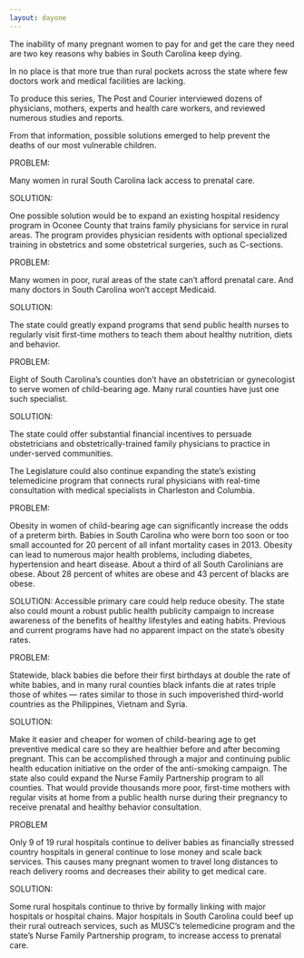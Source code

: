 ```yaml
---
layout: dayone
---
```


The inability of many pregnant women to pay for and get the care they need are two key reasons why babies in South Carolina keep dying.

In no place is that more true than rural pockets across the state where few doctors work and medical facilities are lacking.

To produce this series, The Post and Courier interviewed dozens of physicians, mothers, experts and health care workers, and reviewed numerous studies and reports.

From that information, possible solutions emerged to help prevent the deaths of our most vulnerable children.

PROBLEM:

Many women in rural South Carolina lack access to prenatal care.

SOLUTION:

One possible solution would be to expand an existing hospital residency program in Oconee County that trains family physicians for service in rural areas. The program provides physician residents with optional specialized training in obstetrics and some obstetrical surgeries, such as C-sections.

PROBLEM:

Many women in poor, rural areas of the state can’t afford prenatal care. And many doctors in South Carolina won’t accept Medicaid.

SOLUTION:

The state could greatly expand programs that send public health nurses to regularly visit first-time mothers to teach them about healthy nutrition, diets and behavior. 

PROBLEM:

Eight of South Carolina’s counties don’t have an obstetrician or gynecologist to serve women of child-bearing age. Many rural counties have just one such specialist.

SOLUTION:

The state could offer substantial financial incentives to persuade obstetricians and obstetrically-trained family physicians to practice in under-served communities. 

The Legislature could also continue expanding the state’s existing telemedicine program that connects rural physicians with real-time consultation with medical specialists in Charleston and Columbia.

PROBLEM:

Obesity in women of child-bearing age can significantly increase the odds of a preterm birth. Babies in South Carolina who were born too soon or too small accounted for 20 percent of all infant mortality cases in 2013. Obesity can lead to numerous major health problems, including diabetes, hypertension and heart disease. About a third of all South Carolinians are obese. About 28 percent of whites are obese and 43 percent of blacks are obese.

SOLUTION: Accessible primary care could help reduce obesity. The state also could mount a robust public health publicity campaign to increase awareness of the benefits of healthy lifestyles and eating habits. Previous and current programs have had no apparent impact on the state’s obesity rates.

PROBLEM:

Statewide, black babies die before their first birthdays at double the rate of white babies, and in many rural counties black infants die at rates triple those of whites — rates similar to those in such impoverished third-world countries as the Philippines, Vietnam and Syria.

SOLUTION:

Make it easier and cheaper for women of child-bearing age to get preventive medical care so they are healthier before and after becoming pregnant. This can be accomplished through a major and continuing public health education initiative on the order of the anti-smoking campaign. The state also could expand the Nurse Family Partnership program to all counties. That would provide thousands more poor, first-time mothers with regular visits at home from a public health nurse during their pregnancy to receive prenatal and healthy behavior consultation.

PROBLEM

Only 9 of 19 rural hospitals continue to deliver babies as financially stressed country hospitals in general continue to lose money and scale back services. This causes many pregnant women to travel long distances to reach delivery rooms and decreases their ability to get medical care.

SOLUTION:

Some rural hospitals continue to thrive by formally linking with major hospitals or hospital chains. Major hospitals in South Carolina could beef up their rural outreach services, such as MUSC’s telemedicine program and the state’s Nurse Family Partnership program, to increase access to prenatal care.
